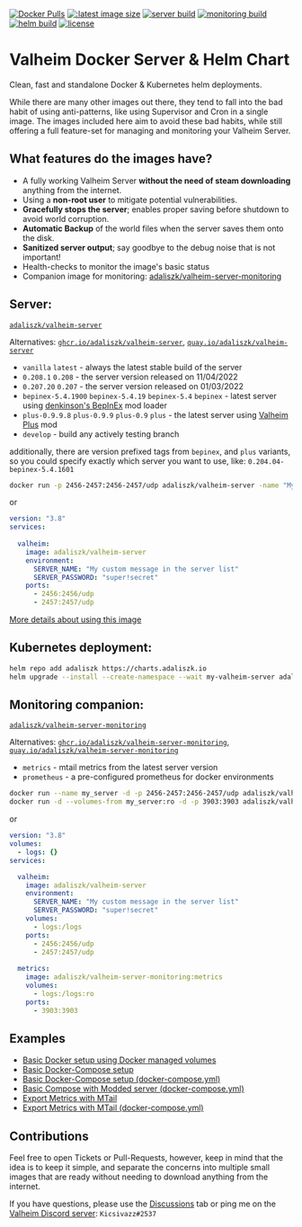 [![Docker Pulls](https://img.shields.io/docker/pulls/adaliszk/valheim-server?label=Docker%20Pulls)](https://hub.docker.com/r/adaliszk/valheim-server)
[![:latest image size](https://img.shields.io/docker/image-size/adaliszk/valheim-server/latest?label=Image%20Size)](https://hub.docker.com/r/adaliszk/valheim-server)
[![server build](https://github.com/adaliszk/valheim-server/actions/workflows/cd-server.yml/badge.svg?label=Server)](https://github.com/adaliszk/valheim-server/actions/workflows/cd-server.yml)
[![monitoring build](https://github.com/adaliszk/valheim-server/actions/workflows/cd-monitoring.yml/badge.svg?label=Monitoring)](https://github.com/adaliszk/valheim-server/actions/workflows/cd-monitoring.yml)
[![helm build](https://github.com/adaliszk/valheim-server/actions/workflows/cd-helm.yml/badge.svg)](https://github.com/adaliszk/valheim-server/actions/workflows/cd-helm.yml)
[![license](https://img.shields.io/github/license/adaliszk/valheim-server?label=License)](https://github.com/adaliszk/valheim-server/LICENSE.md)

# Valheim Docker Server & Helm Chart
Clean, fast and standalone Docker & Kubernetes helm deployments.

While there are many other images out there, they tend to fall into the bad habit of using anti-patterns, like using 
Supervisor and Cron in a single image. The images included here aim to avoid these bad habits, while still offering a 
full feature-set for managing and monitoring your Valheim Server.


## What features do the images have?
- A fully working Valheim Server **without the need of steam downloading** anything from the internet.
- Using a **non-root user** to mitigate potential vulnerabilities.
- **Gracefully stops the server**; enables proper saving before shutdown to avoid world corruption.
- **Automatic Backup** of the world files when the server saves them onto the disk.
- **Sanitized server output**; say goodbye to the debug noise that is not important!
- Health-checks to monitor the image's basic status
- Companion image for monitoring: [adaliszk/valheim-server-monitoring](https://hub.docker.com/r/adaliszk/valheim-server-monitoring)
<!--
- Helm chart for Kubernetes: [https://charts.adaliszk.io](https://charts.adaliszk.io/chart/?name=valheim-server)
-->

## Server:
[`adaliszk/valheim-server`](https://hub.docker.com/r/adaliszk/valheim-server)  

Alternatives:
[`ghcr.io/adaliszk/valheim-server`](https://ghcr.io/adaliszk/valheim-server), 
[`quay.io/adaliszk/valheim-server`](https://quay.io/adaliszk/valheim-server)

- `vanilla` `latest` - always the latest stable build of the server
- `0.208.1` `0.208` - the server version released on 11/04/2022
- `0.207.20` `0.207` - the server version released on 01/03/2022
- `bepinex-5.4.1900` `bepinex-5.4.19` `bepinex-5.4` `bepinex` - latest server using [denkinson's BepInEx](https://valheim.thunderstore.io/package/denikson/BepInExPack_Valheim) mod loader
- `plus-0.9.9.8` `plus-0.9.9`  `plus-0.9` `plus` - the latest server using [Valheim Plus](https://github.com/valheimPlus/ValheimPlus) mod
- `develop` - build any actively testing branch

additionally, there are version prefixed tags from `bepinex`, and `plus` variants, so you could specify exactly which
server you want to use, like: `0.204.04-bepinex-5.4.1601`

```bash
docker run -p 2456-2457:2456-2457/udp adaliszk/valheim-server -name "My Server" -password="super!secret"
```

or

```yaml
version: "3.8"
services:
    
  valheim:
    image: adaliszk/valheim-server
    environment:
      SERVER_NAME: "My custom message in the server list"
      SERVER_PASSWORD: "super!secret"
    ports:
      - 2456:2456/udp
      - 2457:2457/udp
```

[More details about using this image](docs/vanilla/README.md)

## Kubernetes deployment:

```bash
helm repo add adaliszk https://charts.adaliszk.io
helm upgrade --install --create-namespace --wait my-valheim-server adaliszk/valheim-server
```

## Monitoring companion:
[`adaliszk/valheim-server-monitoring`](https://hub.docker.com/r/adaliszk/valheim-server-monitoring)

Alternatives:
[`ghcr.io/adaliszk/valheim-server-monitoring`](https://ghcr.io/adaliszk/valheim-server-monitoring), 
[`quay.io/adaliszk/valheim-server-monitoring`](https://quay.io/adaliszk/valheim-server-monitoring)

- `metrics` - mtail metrics from the latest server version
- `prometheus` - a pre-configured prometheus for docker environments

```bash
docker run --name my_server -d -p 2456-2457:2456-2457/udp adaliszk/valheim-server
docker run -d --volumes-from my_server:ro -d -p 3903:3903 adaliszk/valheim-server-monitoring:metrics
```

or

```yaml
version: "3.8"
volumes:
  - logs: {}
services:

  valheim:
    image: adaliszk/valheim-server
    environment:
      SERVER_NAME: "My custom message in the server list"
      SERVER_PASSWORD: "super!secret"
    volumes:
      - logs:/logs
    ports:
      - 2456:2456/udp
      - 2457:2457/udp
  
  metrics:
    image: adaliszk/valheim-server-monitoring:metrics
    volumes:
      - logs:/logs:ro
    ports:
      - 3903:3903
```

## Examples 
- [Basic Docker setup using Docker managed volumes](docs/basic-Docker-setup.md)
- [Basic Docker-Compose setup](docs/basic-Docker-Compose-setup.md)
- [Basic Docker-Compose setup (docker-compose.yml)](docs/examples/compose-simple.yml)  
- [Basic Compose with Modded server (docker-compose.yml)](docs/examples/compose-modded.yml)
- [Export Metrics with MTail](docs/export-metrics-with-MTail.md)
- [Export Metrics with MTail (docker-compose.yml)](docs/examples/compose-with-metrics.yml)


## Contributions
Feel free to open Tickets or Pull-Requests, however, keep in mind that the idea is to keep it simple, and separate the
concerns into multiple small images that are ready without needing to download anything from the internet.

If you have questions, please use the [Discussions](https://github.com/adaliszk/valheim-server/discussions) tab or ping 
me on the [Valheim Discord server](https://discord.gg/valheim): `Kicsivazz#2537`
